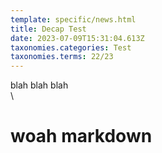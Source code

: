 ```yaml
---
template: specific/news.html
title: Decap Test
date: 2023-07-09T15:31:04.613Z
taxonomies.categories: Test
taxonomies.terms: 22/23
---
```

blah blah blah\
\
# woah markdown